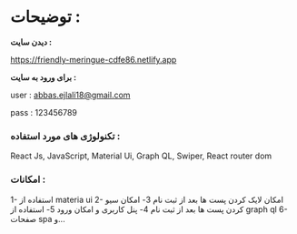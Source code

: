 
# توضیحات :

**دیدن سایت :**

https://friendly-meringue-cdfe86.netlify.app

 **برای ورود به سایت :**
 
user : abbas.ejlali18@gmail.com

pass : 123456789

### تکنولوژی های مورد استفاده :

React Js, JavaScript, Material Ui,
Graph QL, Swiper, React router dom


### امکانات : 
1- استفاده از materia ui
2- امکان لایک کردن پست ها بعد از ثبت نام
3- امکان سیو کردن پست ها بعد از ثبت نام
4- پنل کاربری و امکان ورود 
5- استفاده از graph ql
6- صفحات spa
و...

